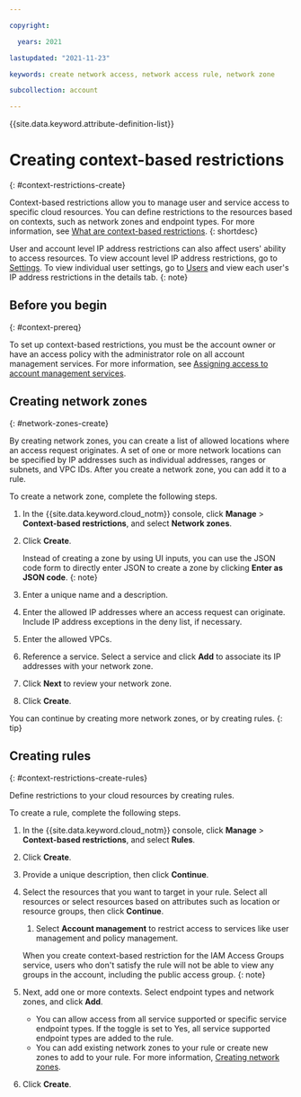 ```yaml
---

copyright:

  years: 2021

lastupdated: "2021-11-23"

keywords: create network access, network access rule, network zone

subcollection: account

---
```


{{site.data.keyword.attribute-definition-list}}


# Creating context-based restrictions
{: #context-restrictions-create}

Context-based restrictions allow you to manage user and service access to specific cloud resources. You can define restrictions to the resources based on contexts, such as network zones and endpoint types. For more information, see [What are context-based restrictions](/docs/account?topic=account-context-restrictions-whatis&interface=ui).
{: shortdesc}

User and account level IP address restrictions can also affect users' ability to access resources. To view account level IP address restrictions, go to [Settings](/iam/settings). To view individual user settings, go to [Users](/iam/users) and view each user's IP address restrictions in the details tab. 
{: note}

## Before you begin
{: #context-prereq}

To set up context-based restrictions, you must be the account owner or have an access policy with the administrator role on all account management services. For more information, see [Assigning access to account management services](/docs/account?topic=account-account-services).

## Creating network zones
{: #network-zones-create}

By creating network zones, you can create a list of allowed locations where an access request originates. A set of one or more network locations can be specified by IP addresses such as individual addresses, ranges or subnets, and VPC IDs. After you create a network zone, you can add it to a rule. 

To create a network zone, complete the following steps. 
1. In the {{site.data.keyword.cloud_notm}} console, click **Manage** > **Context-based restrictions**, and select **Network zones**.
1. Click **Create**. 

    Instead of creating a zone by using UI inputs, you can use the JSON code form to directly enter JSON to create a zone by clicking **Enter as JSON code**.
    {: note}

1. Enter a unique name and a description.
1. Enter the allowed IP addresses where an access request can originate. Include IP address exceptions in the deny list, if necessary.
1. Enter the allowed VPCs. 
1. Reference a service. Select a service and click **Add** to associate its IP addresses with your network zone.
1. Click **Next** to review your network zone.
1. Click **Create**.

You can continue by creating more network zones, or by creating rules.
{: tip}

## Creating rules
{: #context-restrictions-create-rules}

Define restrictions to your cloud resources by creating rules.

To create a rule, complete the following steps. 
1. In the {{site.data.keyword.cloud_notm}} console, click **Manage** > **Context-based restrictions**, and select **Rules**.
2. Click **Create**.  
3. Provide a unique description, then click **Continue**. 
4. Select the resources that you want to target in your rule. Select all resources or select resources based on attributes such as location or resource groups, then click **Continue**.
    1. Select **Account management** to restrict access to services like user management and policy management. 

    When you create context-based restriction for the IAM Access Groups service, users who don't satisfy the rule will not be able to view any groups in the account, including the public access group. 
    {: note}

5. Next, add one or more contexts. Select endpoint types and network zones, and click **Add**. 
    * You can allow access from all service supported or specific service endpoint types. If the toggle is set to Yes, all service supported endpoint types are added to the rule. 
    * You can add existing network zones to your rule or create new zones to add to your rule. For more information, [Creating network zones](/docs/account?topic=network-zones-create).
6. Click **Create**.
